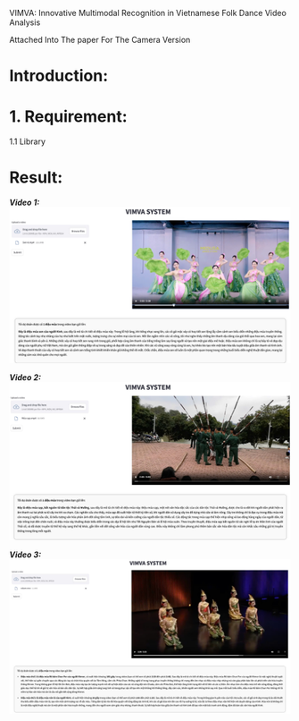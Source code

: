 VIMVA: Innovative Multimodal Recognition in
Vietnamese Folk Dance Video Analysis

Attached Into The paper For The Camera Version

# Introduction:

# 1. Requirement:
  1.1 Library

# Result:
***Video 1:***
![Results1](./demo/demo1.jpg)

***Video 2:***
![Results2](./demo/demo2.jpg)

***Video 3:***
![Results3](./demo/demo3.1.jpg)





